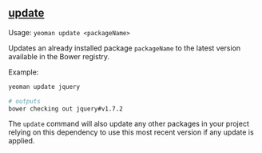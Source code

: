 ## <a href="#update" name="update">update</a>

Usage: `yeoman update <packageName>`

Updates an already installed package `packageName` to the latest version available in the Bower registry.

Example:

```sh
yeoman update jquery

# outputs
bower checking out jquery#v1.7.2
```

The `update` command will also update any other packages in your project relying on this dependency to use this most recent version if any update is applied.
